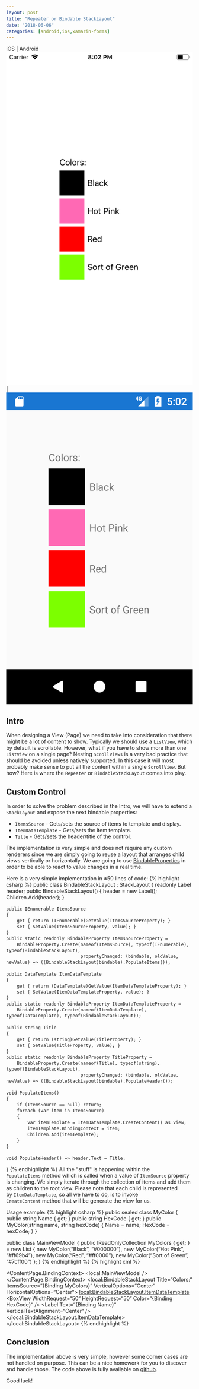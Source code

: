 ```yaml
---
layout: post
title: "Repeater or Bindable StackLayout"
date: "2018-06-06"
categories: [android,ios,xamarin-forms]
---
```

iOS | Android
![](/images/2018-06-06-repeater-or-bindable-stacklayout/1.png) | ![](/images/2018-06-06-repeater-or-bindable-stacklayout/2.png)

## Intro

When designing a View (Page) we need to take into consideration that there might be a lot of content to show. Typically we should use a `ListView`, which by default is scrollable. However, what if you have to show more than one `ListView` on a single page? Nesting `ScrollViews` is a very bad practice that should be avoided unless natively supported. In this case it will most probably make sense to put all the content within a single `ScrollView`. But how? Here is where the `Repeater` or `BindableStackLayout` comes into play.

## Custom Control

In order to solve the problem described in the Intro, we will have to extend a `StackLayout` and expose the next bindable properties:

- `ItemsSource` - Gets/sets the source of items to template and display.
- `ItemDataTemplate` - Gets/sets the item template.
- `Title` - Gets/sets the header/title of the control.

The implementation is very simple and does not require any custom renderers since we are simply going to reuse a layout that arranges child views vertically or horizontally. We are going to use [BindableProperties](https://docs.microsoft.com/en-us/xamarin/xamarin-forms/xaml/bindable-properties) in order to be able to react to value changes in a real time.

Here is a very simple implementation in ±50 lines of code:
{% highlight csharp %}
public class BindableStackLayout : StackLayout
{
    readonly Label header;
    public BindableStackLayout()
    {
        header = new Label();
        Children.Add(header);
    }

    public IEnumerable ItemsSource
    {
        get { return (IEnumerable)GetValue(ItemsSourceProperty); }
        set { SetValue(ItemsSourceProperty, value); }
    }
    public static readonly BindableProperty ItemsSourceProperty =
        BindableProperty.Create(nameof(ItemsSource), typeof(IEnumerable), typeof(BindableStackLayout),
                                propertyChanged: (bindable, oldValue, newValue) => ((BindableStackLayout)bindable).PopulateItems());

    public DataTemplate ItemDataTemplate
    {
        get { return (DataTemplate)GetValue(ItemDataTemplateProperty); }
        set { SetValue(ItemDataTemplateProperty, value); }
    }
    public static readonly BindableProperty ItemDataTemplateProperty =
        BindableProperty.Create(nameof(ItemDataTemplate), typeof(DataTemplate), typeof(BindableStackLayout));

    public string Title
    {
        get { return (string)GetValue(TitleProperty); }
        set { SetValue(TitleProperty, value); }
    }
    public static readonly BindableProperty TitleProperty =
        BindableProperty.Create(nameof(Title), typeof(string), typeof(BindableStackLayout),
                                propertyChanged: (bindable, oldValue, newValue) => ((BindableStackLayout)bindable).PopulateHeader());

    void PopulateItems()
    {
        if (ItemsSource == null) return;
        foreach (var item in ItemsSource)
        {
            var itemTemplate = ItemDataTemplate.CreateContent() as View;
            itemTemplate.BindingContext = item;
            Children.Add(itemTemplate);
        }
    }

    void PopulateHeader() => header.Text = Title;
}
{% endhighlight %}
All the "stuff" is happening within the `PopulateItems` method which is called when a value of `ItemSource` property is changing. We simply iterate through the collection of items and add them as children to the root view. Please note that each child is represented by `ItemDataTemplate`, so all we have to do, is to invoke `CreateContent` method that will be generate the view for us.

Usage example:
{% highlight csharp %}
public sealed class MyColor
{
    public string Name { get; }
    public string HexCode { get; }
    public MyColor(string name, string hexCode)
    {
        Name = name;
        HexCode = hexCode;
    }
} 

public class MainViewModel
{
    public IReadOnlyCollection<MyColor> MyColors { get; } = new List<MyColor>
    {
        new MyColor(“Black”, “#000000”),
        new MyColor(“Hot Pink”, “#ff69b4”),
        new MyColor(“Red”, “#ff0000”),
        new MyColor(“Sort of Green”, “#7cff00”)
    };
}
{% endhighlight %}
{% highlight xml %}
<?xml version=“1.0“ encoding=“utf-8“?>
<ContentPage
    xmlns=“http://xamarin.com/schemas/2014/forms“
    xmlns:x=“http://schemas.microsoft.com/winfx/2009/xaml“
    xmlns:local=“clr-namespace:XFBindableStackLayout“
    x:Class=“XFBindableStackLayout.MainPage“>
    <ContentPage.BindingContext>
        <local:MainViewModel />
    </ContentPage.BindingContext>
    <local:BindableStackLayout
        Title=“Colors:“
        ItemsSource=“{Binding MyColors}“
        VerticalOptions=“Center“
        HorizontalOptions=“Center“>
        <local:BindableStackLayout.ItemDataTemplate>
            <DataTemplate>
                <StackLayout
                    Orientation=“Horizontal“>
                    <BoxView
                        WidthRequest=“50“
                        HeightRequest=“50“
                        Color=“{Binding HexCode}“ />
                    <Label
                        Text=“{Binding Name}“
                        VerticalTextAlignment=“Center“ />
                </StackLayout>
            </DataTemplate>
        </local:BindableStackLayout.ItemDataTemplate>
    </local:BindableStackLayout>
</ContentPage>
{% endhighlight %}

## Conclusion

The implementation above is very simple, however some corner cases are not handled on purpose. This can be a nice homework for you to discover and handle those. The code above is fully available on [github](https://github.com/yuv4ik/XFBindableStackLayout).

Good luck!
